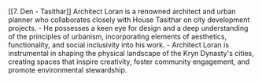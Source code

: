 [[7. Den - Tasithar]]
Architect Loran is a renowned architect and urban planner who collaborates closely with House Tasithar on city development projects.
    - He possesses a keen eye for design and a deep understanding of the principles of urbanism, incorporating elements of aesthetics, functionality, and social inclusivity into his work.
    - Architect Loran is instrumental in shaping the physical landscape of the Kryn Dynasty's cities, creating spaces that inspire creativity, foster community engagement, and promote environmental stewardship.